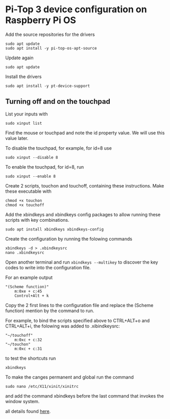 # Pi-Top 3 device configuration on Raspberry Pi OS

Add the source repositories for the drivers
```
sudo apt update
sudo apt install -y pi-top-os-apt-source
```

Update again 
```
sudo apt update
```

Install the drivers

```
sudo apt install -y pt-device-support
```

## Turning off and on the touchpad

List your inputs with
```
sudo xinput list

```

Find the mouse or touchpad and note the id property value. We will use this value later.

To disable the touchpad, for example, for id=8 use

```
sudo xinput --disable 8
```

To enable the touchpad, for id=8, run
```
sudo xinput --enable 8
```

Create 2 scripts, touchon and touchoff, containing these instructions. Make these executable with
```
chmod +x touchon
chmod +x touchoff
```

Add the xbindkeys and xbindkeys config packages to allow running these scripts with key combinations.

```
sudo apt install xbindkeys xbindkeys-config
```
Create the configuration by running the folowing commands
```
xbindkeys -d > .xbindkeysrc
nano .xbindkeysrc
```

Open another terminal and run `xbindkeys --multikey` to discover the key codes to write into the configuration file.

For an example output

```
"(Scheme function)"
    m:0xe + c:45
    Control+Alt + k
```

Copy the 2 first lines to the configuration file and replace the (Scheme function) mention by the command to run.

For example, to bind the scripts specified above to CTRL+ALT+o and CTRL+ALT+i, the folowing was added to .xibindkeysrc:
```
"~/touchoff"
    m:0xc + c:32
"~/touchon"
    m:0xc + c:31
```

to test the shortcuts run 

```
xbindkeys
```

To make the canges permanent and global run the command

```
sudo nano /etc/X11/xinit/xinitrc
```
and add the command xbindkeys before the last command that invokes the window system.


all details found [here](https://wiki.archlinux.org/title/Xbindkeys).

